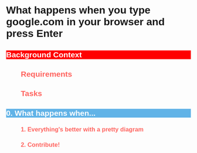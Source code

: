 <!DOCTYPE html>
<html>
<head>
<h1>
 What happens when you type google.com in your browser and press Enter
</h1>
</head>
<body style="font-family: Verdana, Arial, sans-serif">
   <h2 style="color: white; background-color:RED ">
        Background Context

   <h2 style="color: #FF645F; margin-left: 40px">
     Requirements
   </h2>
   <h2 style="color: #FF645F; margin-left: 40px">
	     Tasks
	</h2>
  <h2 style="color: white; background-color:#61b3e7">
	     0. What happens when...
  </h2>
  <h3 style="color: #FF645F; margin-left: 40px">
         1. Everything's better with a pretty diagram
  </h3>
  <h3 style="color: #FF645F; margin-left: 40px">
         2. Contribute!
  </h3>
  <h3 style="color: white; background-color:#61b3e7">
        
  </h3>
  <h3 style="color: #FF645F; margin-left: 40px">
         
  </h3>
  <h2 style="color: #FF645F; margin-left: 40px">
         
  </h2>
</body>
</html>
